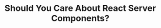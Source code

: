 ---
layout: externalpost
title: "Should You Care About React Server Components?"
redirect_url: https://dev.to/tjvantoll/should-you-care-about-react-server-components-4dg2
publication_name: "dev.to"
publication_url: "https://dev.to/"
---